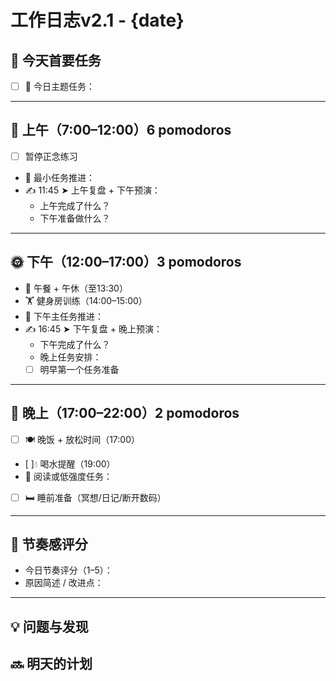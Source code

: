 # 工作日志v2.1 - {date}

## 🎯 今天首要任务

- [ ] 🎯 今日主题任务：

---

## 🌅 上午（7:00–12:00）6 pomodoros

- [ ] 暂停正念练习
- 🧠 最小任务推进：
- ✍️ 11:45 ➤ 上午复盘 + 下午预演：
  - 上午完成了什么？
  - 下午准备做什么？

---

## 🌞 下午（12:00–17:00）3 pomodoros

- 🍱 午餐 + 午休（至13:30）
- 🏋 健身房训练（14:00–15:00）
- 🔧 下午主任务推进：
- ✍️ 16:45 ➤ 下午复盘 + 晚上预演：
  - 下午完成了什么？
  - 晚上任务安排：
  - [ ] 明早第一个任务准备

---

## 🌙 晚上（17:00–22:00）2 pomodoros

- [ ] 🍽 晚饭 + 放松时间（17:00）
- [ ]💧 喝水提醒（19:00）
- 📖 阅读或低强度任务：
- [ ] 🛏 睡前准备（冥想/日记/断开数码）

---

## 🎯 节奏感评分

- 今日节奏评分（1–5）：
- 原因简述 / 改进点：

---

## 💡 问题与发现

## 🔜 明天的计划
